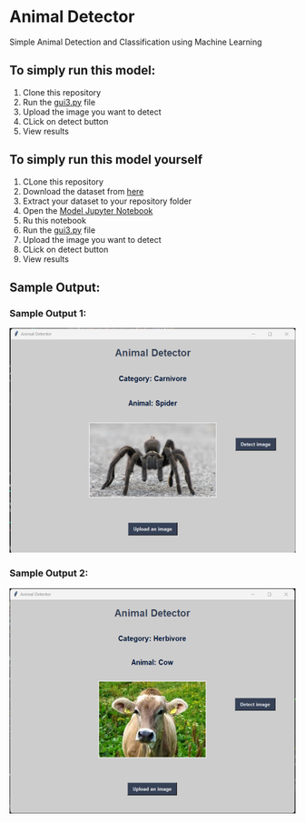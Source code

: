 # Animal Detector
Simple Animal Detection and Classification using Machine Learning
## To simply run this model:
1. Clone this repository
2. Run the [gui3.py](https://github.com/anup2003D/task3-NullClass/blob/main/gui3.py) file
3. Upload the image you want to detect
4. CLick on detect button
5. View results

## To simply run this model yourself
1. CLone this repository
2. Download the dataset from [here](https://www.kaggle.com/datasets/alessiocorrado99/animals10)
3. Extract your dataset to your repository folder
4. Open the [Model Jupyter Notebook](https://github.com/anup2003D/task3-NullClass/blob/main/Animal_Detector.ipynb)
5. Ru this notebook
6. Run the [gui3.py](https://github.com/anup2003D/task3-NullClass/blob/main/gui3.py) file
7. Upload the image you want to detect
8. CLick on detect button
9. View results

## Sample Output:
### Sample Output 1:
![Sample Output 1](https://github.com/anup2003D/task3-NullClass/blob/main/Animal_Detection_1.png)


### Sample Output 2:
![Sample Output 2](https://github.com/anup2003D/task3-NullClass/blob/main/Animal_Detection_2.png)


